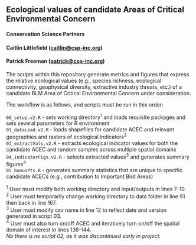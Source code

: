 ## Ecological values of candidate Areas of Critical Environmental Concern

#### Conservation Science Partners

#### Caitlin Littlefield ([caitlin\@csp-inc.org](mailto:caitlin@csp-inc.org))

#### Patrick Freeman ([patrick\@csp-inc.org](mailto:patrick@csp-inc.org))

The scripts within this repository generate metrics and figures that express the relative ecological values (e.g., species richness, ecological connectivity, geophysical diversity, extractive industry threats, etc.) of a candidate BLM Area of Critical Environmental Concern under consideration.

The workflow is as follows, and scripts must be run in this order:

`00_setup.v2.R` - sets working directory<sup>1</sup> and loads requisite packages and sets several parameters for R environment</br> `01_dataLoad.v2.R` - loads shapefiles for candidate ACEC and relevant geographies and rasters of ecological indicators<sup>2</sup></br> `03_extractVals.v2.R` - extracts ecological indicator values for both the candidate ACEC and random samples across multiple spatial domains</br> `04_indicatorFigs.v2.R` - selects extracted values<sup>3</sup> and generates summary figures<sup>4</sup></br> `05_bonusPts.R` - generates summary statistics that are unique to specific candidate ACECs (e.g., contribution to Important Bird Areas)</br>

<sup>1</sup> User must modify both working directory and input/outputs in lines 7-10. </br> <sup>2</sup> User must temporarily change working directory to data folder in line 91 then back in line 167.</br> <sup>3</sup> User must modify csv name in line 12 to reflect date and version generated in script 03.</br> <sup>4</sup> User must also turn on/off ACEC and iteratively turn on/off the spatial domain of interest in lines 138-144.</br> *Nb there is no script 02, as it was discontinued early in project.*</br>

